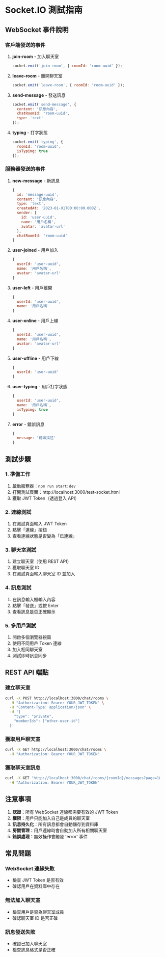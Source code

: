 # Socket.IO 測試指南

## WebSocket 事件說明

### 客戶端發送的事件

1. **join-room** - 加入聊天室
   ```javascript
   socket.emit('join-room', { roomId: 'room-uuid' });
   ```

2. **leave-room** - 離開聊天室
   ```javascript
   socket.emit('leave-room', { roomId: 'room-uuid' });
   ```

3. **send-message** - 發送訊息
   ```javascript
   socket.emit('send-message', {
     content: '訊息內容',
     chatRoomId: 'room-uuid',
     type: 'text'
   });
   ```

4. **typing** - 打字狀態
   ```javascript
   socket.emit('typing', {
     roomId: 'room-uuid',
     isTyping: true
   });
   ```

### 服務器發送的事件

1. **new-message** - 新訊息
   ```javascript
   {
     id: 'message-uuid',
     content: '訊息內容',
     type: 'text',
     createdAt: '2023-01-01T00:00:00.000Z',
     sender: {
       id: 'user-uuid',
       name: '用戶名稱',
       avatar: 'avatar-url'
     },
     chatRoomId: 'room-uuid'
   }
   ```

2. **user-joined** - 用戶加入
   ```javascript
   {
     userId: 'user-uuid',
     name: '用戶名稱',
     avatar: 'avatar-url'
   }
   ```

3. **user-left** - 用戶離開
   ```javascript
   {
     userId: 'user-uuid',
     name: '用戶名稱'
   }
   ```

4. **user-online** - 用戶上線
   ```javascript
   {
     userId: 'user-uuid',
     name: '用戶名稱',
     avatar: 'avatar-url'
   }
   ```

5. **user-offline** - 用戶下線
   ```javascript
   {
     userId: 'user-uuid'
   }
   ```

6. **user-typing** - 用戶打字狀態
   ```javascript
   {
     userId: 'user-uuid',
     name: '用戶名稱',
     isTyping: true
   }
   ```

7. **error** - 錯誤訊息
   ```javascript
   {
     message: '錯誤描述'
   }
   ```

## 測試步驟

### 1. 準備工作
1. 啟動服務器：`npm run start:dev`
2. 打開測試頁面：http://localhost:3000/test-socket.html
3. 獲取 JWT Token（透過登入 API）

### 2. 連線測試
1. 在測試頁面輸入 JWT Token
2. 點擊「連線」按鈕
3. 查看連線狀態是否變為「已連線」

### 3. 聊天室測試
1. 建立聊天室（使用 REST API）
2. 獲取聊天室 ID
3. 在測試頁面輸入聊天室 ID 並加入

### 4. 訊息測試
1. 在訊息輸入框輸入內容
2. 點擊「發送」或按 Enter
3. 查看訊息是否正確顯示

### 5. 多用戶測試
1. 開啟多個瀏覽器視窗
2. 使用不同用戶 Token 連線
3. 加入相同聊天室
4. 測試即時訊息同步

## REST API 端點

### 建立聊天室
```bash
curl -X POST http://localhost:3000/chat/rooms \
  -H "Authorization: Bearer YOUR_JWT_TOKEN" \
  -H "Content-Type: application/json" \
  -d '{
    "type": "private",
    "memberIds": ["other-user-id"]
  }'
```

### 獲取用戶聊天室
```bash
curl -X GET http://localhost:3000/chat/rooms \
  -H "Authorization: Bearer YOUR_JWT_TOKEN"
```

### 獲取聊天室訊息
```bash
curl -X GET "http://localhost:3000/chat/rooms/{roomId}/messages?page=1&limit=50" \
  -H "Authorization: Bearer YOUR_JWT_TOKEN"
```

## 注意事項

1. **認證**：所有 WebSocket 連線都需要有效的 JWT Token
2. **權限**：用戶只能加入自己是成員的聊天室
3. **訊息持久化**：所有訊息都會自動儲存到資料庫
4. **房間管理**：用戶連線時會自動加入所有相關聊天室
5. **錯誤處理**：無效操作會觸發 'error' 事件

## 常見問題

### WebSocket 連線失敗
- 檢查 JWT Token 是否有效
- 確認用戶在資料庫中存在

### 無法加入聊天室
- 檢查用戶是否為聊天室成員
- 確認聊天室 ID 是否正確

### 訊息發送失敗
- 確認已加入聊天室
- 檢查訊息格式是否正確